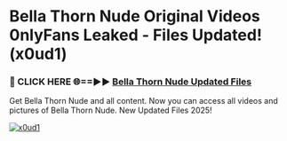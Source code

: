 # Bella Thorn Nude Original Videos 0nlyFans Leaked - Files Updated! (x0ud1)

<h3>🔴 CLICK HERE 🌐==►► <a href="https://tinyurl.com/5h6xmrr3" rel="nofollow">Bella Thorn Nude Updated Files</a></h3>

Get Bella Thorn Nude and all content. Now you can access all videos and pictures of Bella Thorn Nude. New Updated Files 2025!

[![x0ud1](https://i.imgur.com/KVD873Z.gif)](https://tinyurl.com/5h6xmrr3)
